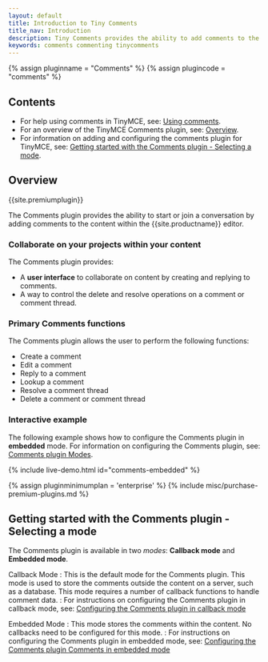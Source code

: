 ```yaml
---
layout: default
title: Introduction to Tiny Comments
title_nav: Introduction
description: Tiny Comments provides the ability to add comments to the content and collaborate with other users for content editing.
keywords: comments commenting tinycomments
---
```


{% assign pluginname = "Comments" %}
{% assign plugincode = "comments" %}

## Contents

* For help using comments in TinyMCE, see: [Using comments]({{site.baseurl}}/plugins-ref/premium/comments/comments_using_comments/).
* For an overview of the TinyMCE Comments plugin, see: [Overview](#overview).
* For information on adding and configuring the comments plugin for TinyMCE, see: [Getting started with the Comments plugin - Selecting a mode](#gettingstartedwiththecommentsplugin-selectingamode).

## Overview

{{site.premiumplugin}}

The Comments plugin provides the ability to start or join a conversation by adding comments to the content within the {{site.productname}} editor.

### Collaborate on your projects within your content

The Comments plugin provides:

* A **user interface** to collaborate on content by creating and replying to comments.
* A way to control the delete and resolve operations on a comment or comment thread.

### Primary Comments functions

The Comments plugin allows the user to perform the following functions:

* Create a comment
* Edit a comment
* Reply to a comment
* Lookup a comment
* Resolve a comment thread
* Delete a comment or comment thread

### Interactive example

The following example shows how to configure the Comments plugin in **embedded** mode. For information on configuring the Comments plugin, see: [Comments plugin Modes](#gettingstartedwiththecommentsplugin-selectingamode).

{% include live-demo.html id="comments-embedded" %}

{% assign pluginminimumplan = 'enterprise' %}
{% include misc/purchase-premium-plugins.md %}

## Getting started with the Comments plugin - Selecting a mode

The Comments plugin is available in two _modes_: **Callback mode** and **Embedded mode**.

Callback Mode
: This is the default mode for the Comments plugin. This mode is used to store the comments outside the content on a server, such as a database. This mode requires a number of callback functions to handle comment data.
: For instructions on configuring the Comments plugin  in callback mode, see: [Configuring the Comments plugin in callback mode]({{site.baseurl}}/plugins-ref/premium/comments/comments_callback_mode/)

Embedded Mode
: This mode stores the comments within the content. No callbacks need to be configured for this mode.
: For instructions on configuring the Comments plugin in embedded mode, see: [Configuring the Comments plugin Comments in embedded mode]({{site.baseurl}}/plugins-ref/premium/comments/comments_embedded_mode/)
